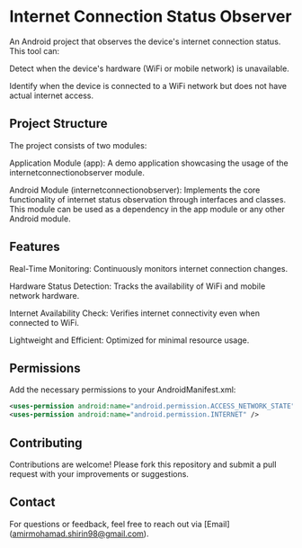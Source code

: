 # Internet Connection Status Observer

An Android project that observes the device's internet connection status. This tool can:

Detect when the device's hardware (WiFi or mobile network) is unavailable.

Identify when the device is connected to a WiFi network but does not have actual internet access.

## Project Structure

The project consists of two modules:

Application Module (app): A demo application showcasing the usage of the internetconnectionobserver module.

Android Module (internetconnectionobserver): Implements the core functionality of internet status observation through interfaces and classes. This module can be used as a dependency in the app module or any other Android module.

## Features

Real-Time Monitoring: Continuously monitors internet connection changes.

Hardware Status Detection: Tracks the availability of WiFi and mobile network hardware.

Internet Availability Check: Verifies internet connectivity even when connected to WiFi.

Lightweight and Efficient: Optimized for minimal resource usage.

## Permissions

Add the necessary permissions to your AndroidManifest.xml:

```xml
<uses-permission android:name="android.permission.ACCESS_NETWORK_STATE" />
<uses-permission android:name="android.permission.INTERNET" />
````

## Contributing

Contributions are welcome! Please fork this repository and submit a pull request with your improvements or suggestions.

## Contact

For questions or feedback, feel free to reach out via [Email] (amirmohamad.shirin98@gmail.com).

